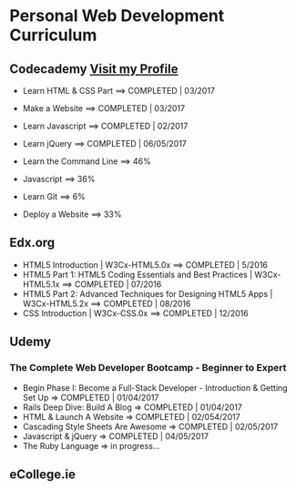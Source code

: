 # Personal Web Development Curriculum

## Codecademy [Visit my Profile](href="https://www.codecademy.com/sebam2k4")

- Learn HTML & CSS Part ==> COMPLETED | 03/2017
- Make a Website ==> COMPLETED | 03/2017
- Learn Javascript ==> COMPLETED | 02/2017
- Learn jQuery ==> COMPLETED | 06/05/2017


- Learn the Command Line ==> 46%
- Javascript ==> 36%
- Learn Git ==> 6%
- Deploy a Website ==> 33%


## Edx.org

- HTML5 Introduction | W3Cx-HTML5.0x ==> COMPLETED | 5/2016
- HTML5 Part 1: HTML5 Coding Essentials and Best Practices | W3Cx-HTML5.1x ==> COMPLETED | 07/2016
- HTML5 Part 2: Advanced Techniques for Designing HTML5 Apps | W3Cx-HTML5.2x ==> COMPLETED | 08/2016
- CSS Introduction | W3Cx-CSS.0x ==> COMPLETED | 12/2016


## Udemy

### The Complete Web Developer Bootcamp - Beginner to Expert
- Begin Phase I: Become a Full-Stack Developer - Introduction & Getting Set Up => COMPLETED | 01/04/2017
- Rails Deep Dive: Build A Blog => COMPLETED | 01/04/2017
- HTML & Launch A Website => COMPLETED | 02/054/2017
- Cascading Style Sheets Are Awesome => COMPLETED | 02/05/2017
- Javascript & jQuery => COMPLETED | 04/05/2017
- The Ruby Language => in progress...


## eCollege.ie